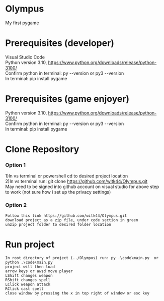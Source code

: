 # Olympus
My first pygame

# Prerequisites (developer)
Visual Studio Code\
Python version 3.10, https://www.python.org/downloads/release/python-3100/ \
Confirm python in terminal: py --version or py3 --version \
In terminal: pip install pygame

# Prerequisites (game enjoyer)
Python version 3.10, https://www.python.org/downloads/release/python-3100/ \
Confirm python in terminal: py --version or py3 --version \
In terminal: pip install pygame


# Clone Repository
### Option 1
1)In vs terminal or powershell cd to desired project location \
2)In vs terminal run: git clone https://github.com/witk44/Olympus.git \
    May need to be signed into github account on visual studio for above step to work (not sure how i set up the privacy settings) 

### Option 2 
    Follow this link https://github.com/witk44/Olympus.git
    download project as a zip file, under code section in green
    unzip project folder to desired folder location

# Run project
    In root directory of project (../Olympus) run: py .\code\main.py  or python .\code\main.py
    project will then load 
    arrow keys or awsd move player 
    LShift changes weapon
    RShift changes spell
    LClick weapon attack
    RClick cast spell
    close window by pressing the x in top right of window or esc key 

